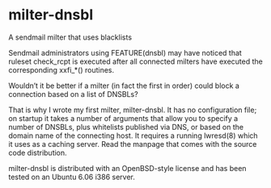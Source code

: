 milter-dnsbl
============

A sendmail milter that uses blacklists

Sendmail administrators using FEATURE(dnsbl) may have noticed that ruleset
check_rcpt is executed after all connected milters have executed the
corresponding xxfi_*() routines.

Wouldn’t it be better if a milter (in fact the first in order) could block a
connection based on a list of DNSBLs?

That is why I wrote my first milter, milter-dnsbl. It has no configuration
file; on startup it takes a number of arguments that allow you to specify a
number of DNSBLs, plus whitelists published via DNS, or based on the domain
name of the connecting host. It requires a running lwresd(8) which it uses as
a caching server. Read the manpage that comes with the source code distribution.

milter-dnsbl is distributed with an OpenBSD-style license and has been tested
on an Ubuntu 6.06 i386 server.
